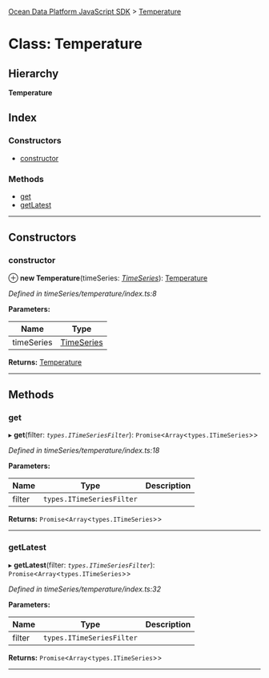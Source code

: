 [Ocean Data Platform JavaScript SDK](../README.md) > [Temperature](../classes/temperature.md)

# Class: Temperature

## Hierarchy

**Temperature**

## Index

### Constructors

* [constructor](temperature.md#constructor)

### Methods

* [get](temperature.md#get)
* [getLatest](temperature.md#getlatest)

---

## Constructors

<a id="constructor"></a>

###  constructor

⊕ **new Temperature**(timeSeries: *[TimeSeries](timeseries.md)*): [Temperature](temperature.md)

*Defined in timeSeries/temperature/index.ts:8*

**Parameters:**

| Name | Type |
| ------ | ------ |
| timeSeries | [TimeSeries](timeseries.md) |

**Returns:** [Temperature](temperature.md)

___

## Methods

<a id="get"></a>

###  get

▸ **get**(filter: *`types.ITimeSeriesFilter`*): `Promise`<`Array`<`types.ITimeSeries`>>

*Defined in timeSeries/temperature/index.ts:18*

**Parameters:**

| Name | Type | Description |
| ------ | ------ | ------ |
| filter | `types.ITimeSeriesFilter` |   |

**Returns:** `Promise`<`Array`<`types.ITimeSeries`>>

___
<a id="getlatest"></a>

###  getLatest

▸ **getLatest**(filter: *`types.ITimeSeriesFilter`*): `Promise`<`Array`<`types.ITimeSeries`>>

*Defined in timeSeries/temperature/index.ts:32*

**Parameters:**

| Name | Type | Description |
| ------ | ------ | ------ |
| filter | `types.ITimeSeriesFilter` |   |

**Returns:** `Promise`<`Array`<`types.ITimeSeries`>>

___

